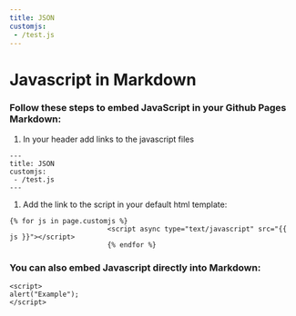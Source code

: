 ```yaml
---
title: JSON
customjs:
 - /test.js
---
```

# Javascript in Markdown

### Follow these steps to embed JavaScript in your Github Pages Markdown:

1. In your header add links to the javascript files

```
---
title: JSON
customjs:
 - /test.js
---
```

1. Add the link to the script in your default html template:

```
{% for js in page.customjs %}
                        <script async type="text/javascript" src="{{ js }}"></script>
                        {% endfor %}
```


### You can also embed Javascript directly into Markdown:

```
<script>
alert("Example");
</script>
```